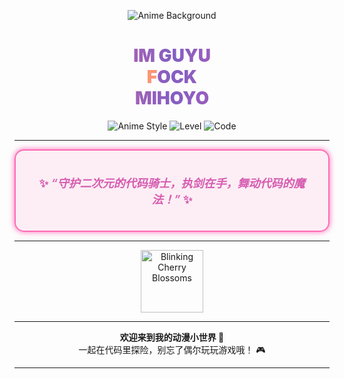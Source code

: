 <p align="center">
  <img src="https://www.loliapi.com/acg/?t=1686790234" alt="Anime Background" />
</p>

<h1 align="center" style="font-weight: 900; background: linear-gradient(90deg, #ff6f91, #845ec2, #d65db1); -webkit-background-clip: text; color: transparent;">
  IM GUYU <br/>
  <span style="color:#FF9671;">F</span>OCK <br/>
  MIHOYO
</h1>

<p align="center">
  <img src="https://img.shields.io/badge/Anime-Style-ff69b4?style=for-the-badge&logo=ghost" alt="Anime Style"/>
  <img src="https://img.shields.io/badge/Level-Legendary-e91e63?style=for-the-badge&logo=star" alt="Level"/>
  <img src="https://img.shields.io/badge/Code-Crafting-ff4081?style=for-the-badge&logo=visual-studio-code" alt="Code"/>
</p>

---

<div align="center" style="border: 2px solid #ff69b4; border-radius: 15px; padding: 20px; max-width: 600px; margin: auto; background: rgba(255,105,180,0.1); box-shadow: 0 0 10px #ff69b4;">
  <p style="font-size: 18px; font-weight: 600; color: #d65db1;">
    ✨ <em>“守护二次元的代码骑士，执剑在手，舞动代码的魔法！”</em> ✨
  </p>
</div>

---

<p align="center">
  <img src="https://media.giphy.com/media/l4FGI8GoTL7N4DsyI/giphy.gif" alt="Blinking Cherry Blossoms" width="100"/>
</p>

---

<p align="center">
  <b>欢迎来到我的动漫小世界 🌸</b><br/>
  一起在代码里探险，别忘了偶尔玩玩游戏哦！ 🎮
</p>

---

<!-- 花瓣飘落动画（GitHub不支持CSS动画，这段可选） -->
<!--
<div style="position: fixed; pointer-events: none; top: 0; left: 0; width: 100%; height: 100%; z-index: 9999;">
  <svg width="100%" height="100%">
    <defs>
      <filter id="blur">
        <feGaussianBlur stdDeviation="1" />
      </filter>
    </defs>
    <g filter="url(#blur)" fill="#ff69b4" opacity="0.8">
      <circle cx="10" cy="10" r="4">
        <animate attributeName="cy" from="0" to="100%" dur="7s" repeatCount="indefinite" />
        <animate attributeName="cx" from="0" to="100%" dur="10s" repeatCount="indefinite" />
      </circle>
      <circle cx="50" cy="50" r="3" fill="#ff4081" opacity="0.7">
        <animate attributeName="cy" from="0" to="100%" dur="8s" repeatCount="indefinite" />
        <animate attributeName="cx" from="100%" to="0" dur="11s" repeatCount="indefinite" />
      </circle>
      <circle cx="90" cy="90" r="5" fill="#d65db1" opacity="0.6">
        <animate attributeName="cy" from="0" to="100%" dur="9s" repeatCount="indefinite" />
        <animate attributeName="cx" from="50%" to="100%" dur="12s" repeatCount="indefinite" />
      </circle>
    </g>
  </svg>
</div>
-->

